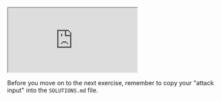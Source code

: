 

<iframe src='http://localhost:4100'></iframe>

Before you move on to the next exercise, remember to copy your "attack input" into the `SOLUTIONS.md` file.
